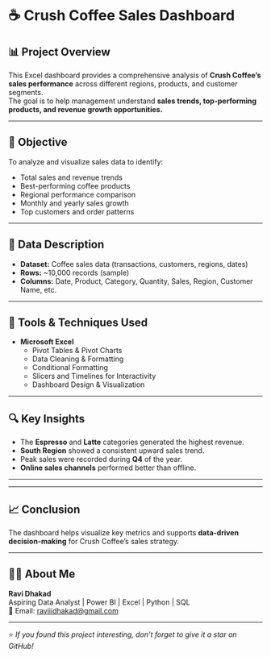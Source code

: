# ☕ Crush Coffee Sales Dashboard

## 📊 Project Overview
This Excel dashboard provides a comprehensive analysis of **Crush Coffee’s sales performance** across different regions, products, and customer segments.  
The goal is to help management understand **sales trends, top-performing products, and revenue growth opportunities.**

---

## 🎯 Objective
To analyze and visualize sales data to identify:
- Total sales and revenue trends
- Best-performing coffee products
- Regional performance comparison
- Monthly and yearly sales growth
- Top customers and order patterns

---

## 🧾 Data Description
- **Dataset:** Coffee sales data (transactions, customers, regions, dates)
- **Rows:** ~10,000 records (sample)
- **Columns:** Date, Product, Category, Quantity, Sales, Region, Customer Name, etc.

---

## 🧰 Tools & Techniques Used
- **Microsoft Excel**
  - Pivot Tables & Pivot Charts  
  - Data Cleaning & Formatting  
  - Conditional Formatting  
  - Slicers and Timelines for Interactivity  
  - Dashboard Design & Visualization  

---

## 🔍 Key Insights
- The **Espresso** and **Latte** categories generated the highest revenue.  
- **South Region** showed a consistent upward sales trend.  
- Peak sales were recorded during **Q4** of the year.  
- **Online sales channels** performed better than offline.  

---


---

## 📈 Conclusion
The dashboard helps visualize key metrics and supports **data-driven decision-making** for Crush Coffee’s sales strategy.

---

## 👨‍💻 About Me
**Ravi Dhakad**  
Aspiring Data Analyst | Power BI | Excel | Python | SQL  
📧 Email: raviiidhakad@gmail.com  

---

⭐ *If you found this project interesting, don’t forget to give it a star on GitHub!*
